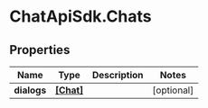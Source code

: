 # ChatApiSdk.Chats

## Properties

Name | Type | Description | Notes
------------ | ------------- | ------------- | -------------
**dialogs** | [**[Chat]**](Chat.md) |  | [optional] 


